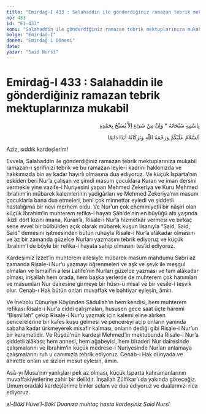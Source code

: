 ```yaml
---
title: "Emirdağ-I 433 : Salahaddin ile gönderdiğiniz ramazan tebrik mektuplarınıza mukabil"
no: 433
id: "E1-433"
konu: "Salahaddin ile gönderdiğiniz ramazan tebrik mektuplarınıza mukabil"
bolge: "Emirdağ-I"
donem: "Emirdağ 1 Dönemi"
date: 
yazar: "Said Nursî"
---
```


# Emirdağ-I 433 : Salahaddin ile gönderdiğiniz ramazan tebrik mektuplarınıza mukabil

<p class="arabic" dir="rtl" title="Meal: “Subhân Allah’ın adıyla” * “Hiçbir şey yoktur ki O'nu hamd ile tesbih etmesin” [İsrâ 17:44]">بِاسْمِهِ سُبْحَانَهُ * وَاِنْ مِنْ شَىْءٍ اِلاَّ يُسَبِّحُ بِحَمْدِهِ</p>

<p class="arabic" dir="rtl" title="Meal: “Allah’ın selâmı, rahmeti ve bereketleri, ebedî ve dâimî olarak üzerinize olsun.”">اَلسَّلاَمُ عَلَيْكُمْ وَرَحْمَةُ اللّٰهِ وَبَرَكَاتُهُ اَبَدًا دَائِمًا</p>

Aziz, sıddık kardeşlerim!

Evvela, Salahaddin ile gönderdiğiniz ramazan tebrik mektuplarınıza mukabil ramazan-ı şerifinizi tebrik ve bu ramazan leyle-i kadrini hakkınızda ve hakkımızda bin ay kadar hayırlı olmasına dua ediyoruz. Ve küçük Isparta’nın eskiden beri Nur’a çalışan ve şimdi masum çocuklara Kuran ve iman dersini vermekle yine vazife-i Nuriyesini yapan Mehmed Zekeriya ve Kuru Mehmed İbrahim’in mübarek kalemlerinin yadigârları ve Mehmed Zekeriya’nın masum çocuklarla bana dua etmeleri, beni çok minnettar eyledi ve şiddetli hastalığıma bir nevi merhem oldu. Ve Nur’un çok ehemmiyetli bir nâşiri olan küçük İbrahim’in muhterem refika-i hayatı Şâhide’nin en büyüğü altı yaşında ikizli dört kızını imana, Kuran’a, Risale-i Nur’a hizmetkâr vermesi ve birkaç sene evvel bir bülbülden açık olarak mübarek kuşun lisanıyla “Said, Said, Said” demesini işitmesinden bütün ruhuyla Risale-i Nur’a alâkadar olmasını ve az bir zamanda güzelce Nurları yazmasını tebrik ediyoruz ve küçük İbrahim’i de böyle bir refika-i hayata sahip olmasını tes’id ediyoruz.

Kardeşimiz İzzet’in muhterem ailesiyle mübarek masum mahdumu Sabri az zamanda Risale-i Nur’u yazmayı öğrenmeleri ve aşk ve şevk ile meşgul olmaları ve İsmail’in ailesi Latife’nin Nurları güzelce yazması ve tam alâkadar olması, inşallah hem orada, hem başka yerlerde de muhterem çok hanımları ve masumları Nur dairesine girmeye bir hüsn-ü misal ve bir vesile-i teşvik olur. Cenab-ı Hak bütün onları muvaffak ve bahtiyar eylesin, âmin.

Ve İnebolu Cünuriye Köyünden Sâdullah’ın hem kendisi, hem muhterem refikası Risale-i Nur’a ciddi çalışmaları, hususen gece saat üçte haremi “Bismillah” çekip Risale-i Nur’u yazmak için kalemi eline alırken pencerelerine bir kafes kuşu gelmesi ve pencereyi açıp onların yanında sabaha kadar ürkmeyerek misafir kalması, onların dediği gibi Risale-i Nur’un bir kerametidir. Ve Rüşdü’nün kardeşi Mehmed’in mektubunda Risale-i Nur’a şiddetli alâkası; hem annesi, hem ağabeyisi, hem biraderi Nur dairesinde çalışmalarını ve İbrahim’in küçük medrese-i Nuriyesinde Nurları anlamaya çalışmalarını ruh u canımızla tebrik ediyoruz. Cenab-ı Hak dünyada ve âhirette onları ve sizleri mesut eylesin, âmin.

Asâ-yı Musa’nın yanlışları pek az olması, küçük Isparta kahramanlarının muvaffakiyetlerine zahir bir delildir. İnşallah Zülfikar’ı da yakında göreceğiz. Umum oradaki kardeşlerime binler selam ve dua ediyoruz ve dualarınızı rica ediyoruz.

*el-Bâkî Hüve’l-Bâkî*
*Duanıza muhtaç hasta kardeşiniz*
*Said Nursî*
